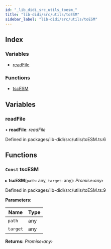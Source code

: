 ```yaml
---
id: "_lib_didi_src_utils_toesm_"
title: "lib-didi/src/utils/toESM"
sidebar_label: "lib-didi/src/utils/toESM"
---
```


## Index

### Variables

* [readFile](_lib_didi_src_utils_toesm_.md#readfile)

### Functions

* [tscESM](_lib_didi_src_utils_toesm_.md#const-tscesm)

## Variables

### <a id="readfile" name="readfile"></a>  readFile

• **readFile**: *readFile*

Defined in packages/lib-didi/src/utils/toESM.ts:6

## Functions

### <a id="const-tscesm" name="const-tscesm"></a> `Const` tscESM

▸ **tscESM**(`path`: any, `target`: any): *Promise‹any›*

Defined in packages/lib-didi/src/utils/toESM.ts:9

**Parameters:**

Name | Type |
------ | ------ |
`path` | any |
`target` | any |

**Returns:** *Promise‹any›*
